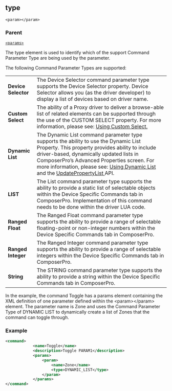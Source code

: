 ## type

`<param></param>`


### Parent

[`<params>`][1]


The type element is used to identify which of the support Command Parameter Type are being used by the parameter. 

 The following Command Parameter Types are supported:

|                     |                                                                                                                                                                                                                                                                                                                              |
| ------------------- | ---------------------------------------------------------------------------------------------------------------------------------------------------------------------------------------------------------------------------------------------------------------------------------------------------------------------------- |
| **Device Selector** | The Device Selector command parameter type supports the Device Selector property. Device Selector allows you (as the driver developer) to display a list of devices based on driver name.                                                                                                                                    |
| **Custom Select**   | The ability of a Proxy driver to deliver a browse-able list of related elements can be supported through the use of the CUSTOM SELECT property. For more information, please see: [Using Custom Select.][2]                                                                                                                  |
| **Dynamic List**    | The Dynamic List command parameter type supports the ability to use the Dynamic List Property. This property provides ability to include driver-based, dynamically updated lists in ComposerPro’s Advanced Properties screen. For more information, please see: [Using Dynamic List][3] and the [UpdatePropertyList ][4]API. |
| **LIST**            | The List command parameter type supports the ability to provide a static list of selectable objects within the Device Specific Commands tab in ComposerPro. Implementation of this command needs to be done within the driver LUA code.                                                                                      |
| **Ranged Float**    | The Ranged Float command parameter type supports the ability to provide a range of selectable floating-point or non-integer numbers within the Device Specific Commands tab in ComposerPro.                                                                                                                                  |
| **Ranged Integer**  | The Ranged Integer command parameter type supports the ability to provide a range of selectable integers within the Device Specific Commands tab in ComposerPro.                                                                                                                                                             |
| **String**          | The STRING command parameter type supports the ability to provide a string within the Device Specific Commands tab in ComposerPro.                                                                                                                                                                                           |


In the example, the command Toggle has a params element containing the XML definition of one parameter defined within the \<param\>\</param\> element. The parameter name is Zone and uses the Command Parameter Type of DYNAMIC LIST to dynamically create a list of Zones that the command can toggle through.

### Example

```xml
<command>
			<name>Toggle</name>
			<description>Toggle PARAM1</description>
			<params>
				<param>
					<name>Zone</name>
					<type>DYNAMIC_LIST</type>
				</param>
			</params>
</command>
```





[1]:	https://verbose-telegram-5004f902.pages.github.io/#actions-xml-params
[2]:	https://snap-one.github.io/docs-driverworks-fundamentals/#composerpro-the-interface-into-the-sdk-using-the-custom-select-property
[3]:	https://snap-one.github.io/docs-driverworks-fundamentals/#composerpro-the-interface-into-the-sdk-dynamic-list-properties
[4]:	https://snap-one.github.io/docs-driverworks-api/#properties-interface-updatepropertylist
